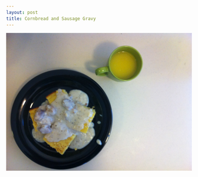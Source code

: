 ```yaml
---
layout: post
title: Cornbread and Sausage Gravy
---
```


<img class="food-photo" src="/themenu/images/food/2015-1-17.jpg">

